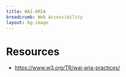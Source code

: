 ```yaml
---
title: WAI-ARIA
breadcrumb: Web Accessibility
layout: bg-image
---
```

# Resources
- https://www.w3.org/TR/wai-aria-practices/
